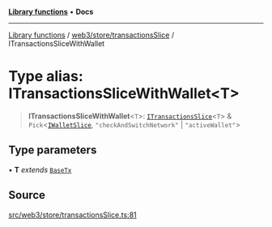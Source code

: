 [**Library functions**](../../../../README.md) • **Docs**

***

[Library functions](../../../../modules.md) / [web3/store/transactionsSlice](../README.md) / ITransactionsSliceWithWallet

# Type alias: ITransactionsSliceWithWallet\<T\>

> **ITransactionsSliceWithWallet**\<`T`\>: [`ITransactionsSlice`](ITransactionsSlice.md)\<`T`\> & `Pick`\<[`IWalletSlice`](../../walletSlice/type-aliases/IWalletSlice.md), `"checkAndSwitchNetwork"` \| `"activeWallet"`\>

## Type parameters

• **T** *extends* [`BaseTx`](../../../adapters/types/type-aliases/BaseTx.md)

## Source

[src/web3/store/transactionsSlice.ts:81](https://github.com/bgd-labs/fe-shared/blob/bcb81f075c57b42adfeb5f3e6c387d13f532f431/src/web3/store/transactionsSlice.ts#L81)

